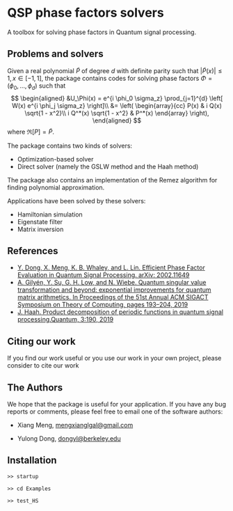 ﻿
<link rel="stylesheet" href="https://cdnjs.cloudflare.com/ajax/libs/KaTeX/0.5.1/katex.min.css">

<link rel="stylesheet" href="https://cdn.jsdelivr.net/github-markdown-css/2.2.1/github-markdown.css"/>

# QSP phase factors solvers  

A toolbox for solving phase factors in Quantum signal processing.

## Problems and solvers

Given a real polynomial $\tilde P$ of degree $d$ with definite parity such that $|\tilde P(x)|\le 1, x\in[-1,1]$, the package contains codes for solving phase factors $\Phi=(\phi_0,\dots,\phi_d)$ such that
$$
\begin{aligned}
        &U_\Phi(x) = e^{i \phi_0 \sigma_z} \prod_{j=1}^{d} \left[ W(x) e^{i \phi_j \sigma_z} \right]\\
        &= \left( \begin{array}{cc}
        P(x) & i Q(x) \sqrt{1 - x^2}\\
        i Q^*(x) \sqrt{1 - x^2} & P^*(x)
        \end{array} \right),
\end{aligned}
$$
where $\Re[P]=\tilde P$.

The package contains two kinds of solvers:

- Optimization-based solver 
- Direct solver (namely the GSLW method and the Haah method)

The package also contains an implementation of the Remez algorithm for finding polynomial approximation.

Applications have been solved by these solvers:

- Hamiltonian simulation
- Eigenstate filter
- Matrix inversion

## References

- [Y. Dong, X. Meng, K. B. Whaley, and L. Lin. Efficient Phase Factor Evaluation in Quantum Signal Processing. arXiv: 2002.11649](https://arxiv.org/abs/2002.11649)
- [A. Gilyén, Y. Su, G. H. Low, and N. Wiebe. Quantum singular value transformation and beyond: exponential improvements for quantum matrix arithmetics. In Proceedings of the 51st Annual ACM SIGACT Symposium on Theory of Computing, pages 193–204, 2019](https://dl.acm.org/doi/10.1145/3313276.3316366)
- [J. Haah. Product decomposition of periodic functions in quantum signal processing.Quantum, 3:190, 2019](https://quantum-journal.org/papers/q-2019-10-07-190/)

  
## Citing our work
If you find our work useful or you use our work in your own project, please consider to cite our work

## The Authors

We hope that the package is useful for your application. If you have any bug reports or comments, please feel free to email one of the software authors:

* Xiang Meng, mengxianglgal@gmail.com

* Yulong Dong, dongyl@berkeley.edu

  

## Installation

`>> startup`

`>> cd Examples`

`>> test_HS`




